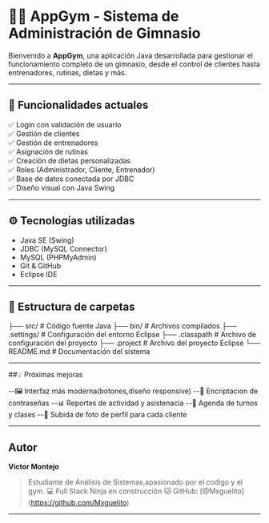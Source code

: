 # 🏋️‍♂️ AppGym - Sistema de Administración de Gimnasio 

Bienvenido a **AppGym**, una aplicación Java desarrollada para gestionar el funcionamiento completo de un gimnasio, desde el control de clientes hasta entrenadores, rutinas, dietas y más.

---

## 🚀 Funcionalidades actuales

✅ Login con validación de usuario  
✅ Gestión de clientes  
✅ Gestión de entrenadores  
✅ Asignación de rutinas  
✅ Creación de dietas personalizadas  
✅ Roles (Administrador, Cliente, Entrenador)  
✅ Base de datos conectada por JDBC  
✅ Diseño visual con Java Swing

---

## ⚙️ Tecnologías utilizadas

- Java SE (Swing)
- JDBC (MySQL Connector)
- MySQL (PHPMyAdmin)
- Git & GitHub
- Eclipse IDE

---

## 📁 Estructura de carpetas

├── src/             # Código fuente Java
├── bin/             # Archivos compilados
├── .settings/       # Configuración del entorno Eclipse
├── .classpath       # Archivo de configuración del proyecto
├── .project         # Archivo del proyecto Eclipse
└── README.md        # Documentación del sistema

---
##💡 Próximas mejoras

--🖼  Interfaz más moderna(botones,diseño responsive)
--🔐 Encriptacion de contraseñas
--📊 Reportes de actividad y asistenacia
--📆 Agenda de turnos y clases
--📸 Subida de foto de perfil para cada cliente

---

## Autor

**Victor Montejo**
> Estudiante de Análisis de Sistemas,apasionado por el codigo y el gym.
>  💻 Full Stack Ninja en construcción
> 🐱 GitHub: [@Mxguelito] (https://github.com/Mxguelito)

---
